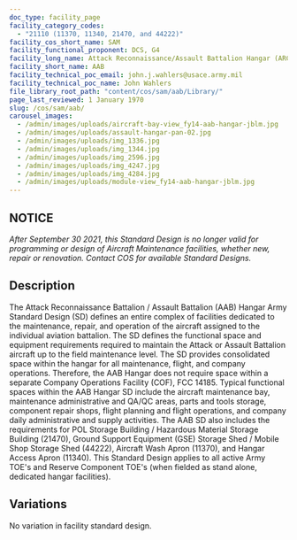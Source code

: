 ```yaml
---
doc_type: facility_page
facility_category_codes:
  - "21110 (11370, 11340, 21470, and 44222)"
facility_cos_short_name: SAM
facility_functional_proponent: DCS, G4
facility_long_name: Attack Reconnaissance/Assault Battalion Hangar (ARCHIVED)
facility_short_name: AAB
facility_technical_poc_email: john.j.wahlers@usace.army.mil
facility_technical_poc_name: John Wahlers
file_library_root_path: "content/cos/sam/aab/Library/"
page_last_reviewed: 1 January 1970
slug: /cos/sam/aab/
carousel_images:
  - /admin/images/uploads/aircraft-bay-view_fy14-aab-hangar-jblm.jpg
  - /admin/images/uploads/assault-hangar-pan-02.jpg
  - /admin/images/uploads/img_1336.jpg
  - /admin/images/uploads/img_1344.jpg
  - /admin/images/uploads/img_2596.jpg
  - /admin/images/uploads/img_4247.jpg
  - /admin/images/uploads/img_4284.jpg
  - /admin/images/uploads/module-view_fy14-aab-hangar-jblm.jpg
---
```


## NOTICE

_After September 30 2021, this Standard Design is no longer valid for programming or design of Aircraft Maintenance facilities, whether new, repair or renovation. Contact COS for available Standard Designs._

## Description

The Attack Reconnaissance Battalion / Assault Battalion (AAB) Hangar Army Standard Design (SD) defines an entire complex of facilities dedicated to the maintenance, repair, and operation of the aircraft assigned to the individual aviation battalion. The SD defines the functional space and equipment requirements required to maintain the Attack or Assault Battalion aircraft up to the field maintenance level. The SD provides consolidated space within the hangar for all maintenance, flight, and company operations. Therefore, the AAB Hangar does not require space within a separate Company Operations Facility (COF), FCC 14185. Typical functional spaces within the AAB Hangar SD include the aircraft maintenance bay, maintenance administrative and QA/QC areas, parts and tools storage, component repair shops, flight planning and flight operations, and company daily administrative and supply activities. The AAB SD also includes the requirements for POL Storage Building / Hazardous Material Storage Building (21470), Ground Support Equipment (GSE) Storage Shed / Mobile Shop Storage Shed (44222), Aircraft Wash Apron (11370), and Hangar Access Apron (11340). This Standard Design applies to all active Army TOE's and Reserve Component TOE's (when fielded as stand alone, dedicated hangar facilities).

## Variations

No variation in facility standard design.
